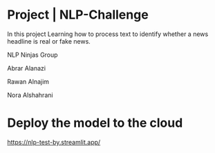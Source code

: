#   Project | NLP-Challenge

In this project Learning how to process text to identify whether a news headline is real or fake news.

 NLP Ninjas Group
 
 Abrar Alanazi
 
 Rawan Alnajim
 
 Nora Alshahrani


# Deploy the model to the cloud

https://nlp-test-by.streamlit.app/
